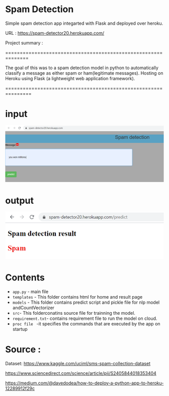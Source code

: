  
# Spam Detection 

Simple spam detection app integarted with Flask and deployed over heroku.

URL : https://spam-detector20.herokuapp.com/


Project summary : 

==============================================================

The goal of this was to a spam detection model in python to automatically classify 
a message as either spam or ham(legitimate messages).
Hosting on Heroku using Flask (a lightweight web application framework).

===============================================================

# input 
![](input.PNG)

# output
![](output.PNG)



# Contents

* ```app.py``` - main file
* ```templates```  - This folder contains html for home and result page
* ```models``` - This folder contains predict script and pickle file for nlp model andCountVectorizer
* ```src```- This folderconatins source file for trainning the model.
* ```requirement.txt```- contains requirement file to run the model on cloud.
* ```proc file ``` -it  specifies the commands that are executed by the app on startup

#  Source  : 

Dataset: https://www.kaggle.com/uciml/sms-spam-collection-dataset

https://www.sciencedirect.com/science/article/pii/S2405844018353404

https://medium.com/@davedodea/how-to-deploy-a-python-app-to-heroku-12289912f29c






